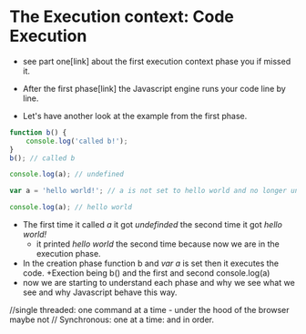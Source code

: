 # The Execution context: Code Execution
+ see part one[link] about the first execution context phase you if missed it.
+ After the first phase[link] the Javascript engine runs your code line by line.

+ Let's have another look at the example from the first phase.
```javascript
function b() {
    console.log('called b!');
}
b(); // called b

console.log(a); // undefined 

var a = 'hello world!'; // a is not set to hello world and no longer undefined

console.log(a); // hello world 
```
+ The first time it called _a_ it got _undefinded_ the second time it got _hello world!_
    + it printed _hello world_ the second time because now we are in the execution phase. 
+ In the creation phase function b and _var a_ is set then it executes the code. 
    +Exection being b() and the first and second console.log(a)
+ now we are starting to understand each phase and why we see what we see and why Javascript behave this way.


//single threaded: one command at a time - under the hood of the browser maybe not
// Synchronous: one at a time: and in order. 
